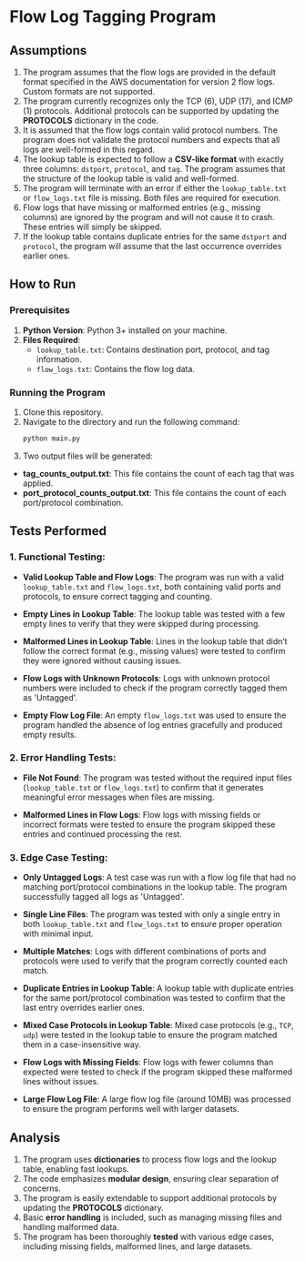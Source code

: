 # Flow Log Tagging Program

## Assumptions
1. The program assumes that the flow logs are provided in the default format specified in the AWS documentation for version 2 flow logs. Custom formats are not supported. 
2. The program currently recognizes only the TCP (6), UDP (17), and ICMP (1) protocols. Additional protocols can be supported by updating the **PROTOCOLS** dictionary in the code.
3. It is assumed that the flow logs contain valid protocol numbers. The program does not validate the protocol numbers and expects that all logs are well-formed in this regard.
4. The lookup table is expected to follow a **CSV-like format** with exactly three columns: `dstport`, `protocol`, and `tag`. The program assumes that the structure of the lookup table is valid and well-formed.
5. The program will terminate with an error if either the `lookup_table.txt` or `flow_logs.txt` file is missing. Both files are required for execution. 
6. Flow logs that have missing or malformed entries (e.g., missing columns) are ignored by the program and will not cause it to crash. These entries will simply be skipped.
7. If the lookup table contains duplicate entries for the same `dstport` and `protocol`, the program will assume that the last occurrence overrides earlier ones.

## How to Run

### Prerequisites
1. **Python Version**: Python 3+ installed on your machine. 
2. **Files Required**:
   - `lookup_table.txt`: Contains destination port, protocol, and tag information.
   - `flow_logs.txt`: Contains the flow log data.

### Running the Program
1. Clone this repository.
2. Navigate to the directory and run the following command:
   ```bash
   python main.py
3. Two output files will be generated:
  - **tag_counts_output.txt**: This file contains the count of each tag that was applied.
  - **port_protocol_counts_output.txt**: This file contains the count of each port/protocol combination.

## Tests Performed

### 1. Functional Testing:

- **Valid Lookup Table and Flow Logs**: The program was run with a valid `lookup_table.txt` and `flow_logs.txt`, both containing valid ports and protocols, to ensure correct tagging and counting.
  
- **Empty Lines in Lookup Table**: The lookup table was tested with a few empty lines to verify that they were skipped during processing.

- **Malformed Lines in Lookup Table**: Lines in the lookup table that didn’t follow the correct format (e.g., missing values) were tested to confirm they were ignored without causing issues.

- **Flow Logs with Unknown Protocols**: Logs with unknown protocol numbers were included to check if the program correctly tagged them as 'Untagged'.

- **Empty Flow Log File**: An empty `flow_logs.txt` was used to ensure the program handled the absence of log entries gracefully and produced empty results.

### 2. Error Handling Tests:

- **File Not Found**: The program was tested without the required input files (`lookup_table.txt` or `flow_logs.txt`) to confirm that it generates meaningful error messages when files are missing.

- **Malformed Lines in Flow Logs**: Flow logs with missing fields or incorrect formats were tested to ensure the program skipped these entries and continued processing the rest.

### 3. Edge Case Testing:

- **Only Untagged Logs**: A test case was run with a flow log file that had no matching port/protocol combinations in the lookup table. The program successfully tagged all logs as 'Untagged'.

- **Single Line Files**: The program was tested with only a single entry in both `lookup_table.txt` and `flow_logs.txt` to ensure proper operation with minimal input.

- **Multiple Matches**: Logs with different combinations of ports and protocols were used to verify that the program correctly counted each match.

- **Duplicate Entries in Lookup Table**: A lookup table with duplicate entries for the same port/protocol combination was tested to confirm that the last entry overrides earlier ones.

- **Mixed Case Protocols in Lookup Table**: Mixed case protocols (e.g., `TCP`, `udp`) were tested in the lookup table to ensure the program matched them in a case-insensitive way.

- **Flow Logs with Missing Fields**: Flow logs with fewer columns than expected were tested to check if the program skipped these malformed lines without issues.

- **Large Flow Log File**: A large flow log file (around 10MB) was processed to ensure the program performs well with larger datasets.


## Analysis
1. The program uses **dictionaries** to process flow logs and the lookup table, enabling fast lookups.
2. The code emphasizes **modular design**, ensuring clear separation of concerns.
3. The program is easily extendable to support additional protocols by updating the **PROTOCOLS** dictionary.
4. Basic **error handling** is included, such as managing missing files and handling malformed data.
5. The program has been thoroughly **tested** with various edge cases, including missing fields, malformed lines, and large datasets.